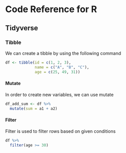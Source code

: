 # Code Reference for R
## Tidyverse
### Tibble
We can create a tibble by using the following command
```R
df <- tibble(id = c(1, 2, 3),
             name = c("A", "B", "C"),
             age = c(25, 49, 31)) 
```
#### Mutate
In order to create new variables, we can use mutate
```R
df_add_sum <- df %>%
  mutate(sum = a1 + a2)  
```
#### Filter
Filter is used to filter rows based on given conditions
```R
df %>%
  filter(age >= 30)  
```

